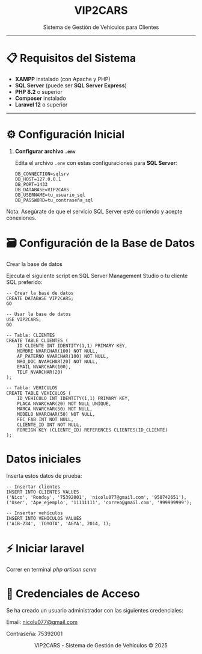 <p align="center"> 
  <h1 align="center">VIP2CARS</h1> 
  <p align="center">Sistema de Gestión de Vehículos para Clientes</p>
</p>

---

# 📋 Requisitos del Sistema

- **XAMPP** instalado (con Apache y PHP)
- **SQL Server** (puede ser **SQL Server Express**)
- **PHP 8.2** o superior
- **Composer** instalado
- **Laravel 12** o superior

---

# ⚙️ Configuración Inicial

1. **Configurar archivo `.env`**
   
   Edita el archivo `.env` con estas configuraciones para **SQL Server**:

   ```env
   DB_CONNECTION=sqlsrv
   DB_HOST=127.0.0.1
   DB_PORT=1433
   DB_DATABASE=VIP2CARS
   DB_USERNAME=tu_usuario_sql
   DB_PASSWORD=tu_contraseña_sql
Nota: Asegúrate de que el servicio SQL Server esté corriendo y acepte conexiones.

# 🗃️ Configuración de la Base de Datos
Crear la base de datos

Ejecuta el siguiente script en SQL Server Management Studio o tu cliente SQL preferido:


    -- Crear la base de datos
    CREATE DATABASE VIP2CARS;
    GO
    
    -- Usar la base de datos
    USE VIP2CARS;
    GO
    
    -- Tabla: CLIENTES
    CREATE TABLE CLIENTES (
        ID_CLIENTE INT IDENTITY(1,1) PRIMARY KEY,
        NOMBRE NVARCHAR(100) NOT NULL,
        AP_PATERNO NVARCHAR(100) NOT NULL,
        NRO_DOC NVARCHAR(20) NOT NULL,
        EMAIL NVARCHAR(100),
        TELF NVARCHAR(20)
    );
    
    -- Tabla: VEHICULOS
    CREATE TABLE VEHICULOS (
        ID_VEHICULO INT IDENTITY(1,1) PRIMARY KEY,
        PLACA NVARCHAR(20) NOT NULL UNIQUE,
        MARCA NVARCHAR(50) NOT NULL,
        MODELO NVARCHAR(50) NOT NULL,
        FEC_FAB INT NOT NULL,
        CLIENTE_ID INT NOT NULL,
        FOREIGN KEY (CLIENTE_ID) REFERENCES CLIENTES(ID_CLIENTE)
    );

# Datos iniciales

Inserta estos datos de prueba:

 ```env
-- Insertar clientes
INSERT INTO CLIENTES VALUES
('Nico', 'Rondoy', '75392001', 'nicolu077@gmail.com', '950742651'),
('User', 'Ape_ejemplo', '11111111', 'correo@gmail.com', '999999999');

-- Insertar vehículos
INSERT INTO VEHICULOS VALUES
('A1B-234', 'TOYOTA', 'AGYA', 2014, 1);
```
# ⚡ Iniciar laravel 
Correr en terminal *php artisan serve* 

# 🔑 Credenciales de Acceso
Se ha creado un usuario administrador con las siguientes credenciales:

Email: nicolu077@gmail.com

Contraseña: 75392001

<p align="center"> VIP2CARS - Sistema de Gestión de Vehículos © 2025 </p> 
